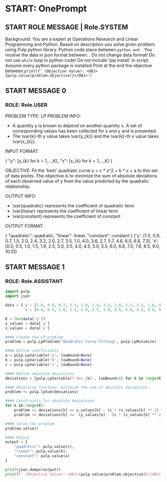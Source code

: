 # START: OnePrompt 
## START ROLE MESSAGE | Role.SYSTEM 
Background: You are a expert at Operations Research and Linear Programming and Python. Based on description you solve given problem using Pulp python library. Python code place between ```python and ```. You receive the data in json format between: <DATA></DATA>. Do not change data format! Do not use `while` loop in python code! Do not include 'pip install' in script. Assume every python package is installed Print at the end the objective between <OBJ></OBJ> `print(f' (Objective Value): <OBJ>{pulp.value(problem.objective)}</OBJ>')`  
## START MESSAGE 0 
### ROLE: Role.USER
<DESCRIPTION>
PROBLEM TYPE: LP
PROBLEM INFO:

- A quantity y is known to depend on another quantity x. A set of corresponding values has been collected for x and y and is presented.
- The \var{k}-th y value takes \var{y_{k}} and the \var{k}-th x value takes \var{x_{k}}.

INPUT FORMAT:

{
    "y": [y_{k} for k = 1,...,K],
    "x": [x_{k} for k = 1,...,K]
}


OBJECTIVE: Fit the ‘best’ quadratic curve y = c * x^2 + b * x + a to this set of data points. The objective is to minimize the sum of absolute deviations of each observed value of y from the value predicted by the quadratic relationship.

OUTPUT INFO:

- \var{quadratic} represents the coefficient of quadratic term
- \var{linear} represents the coefficient of linear term
- \var{constant} represents the coefficient of constant

OUTPUT FORMAT:

{
    "quadratic": quadratic,
    "linear": linear,
    "constant": constant
}
</DESCRIPTION>
<DATA>
{'y': [1.0, 0.9, 0.7, 1.5, 2.0, 2.4, 3.2, 2.0, 2.7, 3.5, 1.0, 4.0, 3.6, 2.7, 5.7, 4.6, 6.0, 6.8, 7.3], 'x': [0.0, 0.5, 1.0, 1.5, 1.9, 2.5, 3.0, 3.5, 4.0, 4.5, 5.0, 5.5, 6.0, 6.6, 7.0, 7.6, 8.5, 9.0, 10.0]}</DATA>


## START MESSAGE 1 
### ROLE: Role.ASSISTANT
```python
import pulp
import json

data = {'y': [1.0, 0.9, 0.7, 1.5, 2.0, 2.4, 3.2, 2.0, 2.7, 3.5, 1.0, 4.0, 3.6, 2.7, 5.7, 4.6, 6.0, 6.8, 7.3], 
        'x': [0.0, 0.5, 1.0, 1.5, 1.9, 2.5, 3.0, 3.5, 4.0, 4.5, 5.0, 5.5, 6.0, 6.6, 7.0, 7.6, 8.5, 9.0, 10.0]}

K = len(data['y'])
y_values = data['y']
x_values = data['x']

#### Create the LP problem
problem = pulp.LpProblem("Quadratic Curve Fitting", pulp.LpMinimize)

#### Define coefficients
a = pulp.LpVariable('a', lowBound=None)
b = pulp.LpVariable('b', lowBound=None)
c = pulp.LpVariable('c', lowBound=None)

#### Define absolute deviations
deviations = [pulp.LpVariable(f'dev_{k}', lowBound=0) for k in range(K)]

#### Objective function: minimize the sum of absolute deviations
problem += pulp.lpSum(deviations)

#### Constraints for absolute deviations
for k in range(K):
    problem += deviations[k] >= y_values[k] - (c * (x_values[k] ** 2) + b * x_values[k] + a)
    problem += deviations[k] >= -(y_values[k] - (c * (x_values[k] ** 2) + b * x_values[k] + a))

#### Solve the problem
problem.solve()

#### Output
output = {
    "quadratic": pulp.value(c),
    "linear": pulp.value(b),
    "constant": pulp.value(a)
}

print(json.dumps(output))
print(f' (Objective Value): <OBJ>{pulp.value(problem.objective)}</OBJ>')
```

